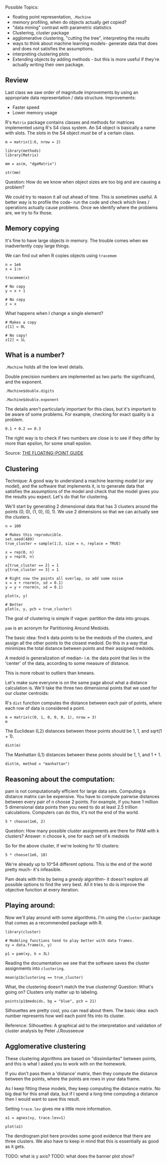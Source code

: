 Possible Topics:

- floating point representation, `.Machine`
- memory profiling, when do objects actually get copied?
- "data mining" contrast with parametric statistics
- Clustering, cluster package
- agglomerative clustering, "cutting the tree", interpreting the results
- ways to think about machine learning models- generate data that does and does not satisfies the assumptions.
- interpreting clustering plots
- Extending objects by adding methods - but this is more useful if they're actually writing their own package.

## Review

Last class we saw order of magnitude improvements by using an appropriate data representation / data structure.
Improvements:

- Faster speed
- Lower memory usage

R's `Matrix` package contains classes and methods for matrices implemented using R's S4 class system.
An S4 object is basically a name with slots.
The slots in the S4 object *must* be of a certain class.

```{r}
m = matrix(1:6, nrow = 2)

library(methods)
library(Matrix)

mm = as(m, "dgeMatrix")

str(mm)
```

Question: How do we know when object sizes are too big and are causing a problem?

We could try to reason it all out ahead of time.
This is sometimes useful.
A better way is to profile the code- run the code and check which lines / operations actually cause problems.
Once we identify where the problems are, we try to fix those.

## Memory copying

It's fine to have large objects in memory.
The trouble comes when we inadvertently copy large things.

We can find out when R copies objects using `tracemem`

```{r}
n = 1e6
x = 1:n

tracemem(x)

# No copy
y = x + 1

# No copy
z = x
```

What happens when I change a single element?

```{r}
# Makes a copy
z[1] = 0L

# No copy!
z[2] = 1L
```

## What is a number?

`.Machine` holds all the low level details.

Double precision numbers are implemented as two parts: the significand, and the exponent.

```{r}
.Machine$double.digits

.Machine$double.exponent
```

The details aren't particularly important for this class, but it's important to be aware of some problems.
For example, checking for exact quality is a problem.
```{r}
0.1 + 0.2 == 0.3
```
The right way is to check if two numbers are close is to see if they differ by more than epsilon, for some small epsilon.

Source: [THE FLOATING-POINT GUIDE](https://floating-point-gui.de/)

## Clustering

Technique: A good way to understand a machine learning model (or any model), and the software that implements it, is to generate data that satisfies the assumptions of the model and check that the model gives you the results you expect.
Let's do that for clustering.

We'll start by generating 2 dimensional data that has 3 clusters around the points (0, 0), (1, 0), (0, 1).
We use 2 dimensions so that we can actually see the clusters.

```{r}
n = 100

# Makes this reproducible.
set.seed(489)
true_cluster = sample(1:3, size = n, replace = TRUE)

x = rep(0, n)
y = rep(0, n)

x[true_cluster == 2] = 1
y[true_cluster == 3] = 1

# Right now the points all overlap, so add some noise
x = x + rnorm(n, sd = 0.1)
y = y + rnorm(n, sd = 0.1)

plot(x, y)

# Better
plot(x, y, pch = true_cluster)
```

The goal of clustering is simple if vague: partition the data into groups.

`pam` is an acronym for Partitioning Around Medoids.

The basic idea: find k data points to be the medoids of the clusters, and assign all the other points to the closest medoid.
Do this in a way that minimizes the total distance between points and their assigned medoids.

A medoid is generalization of median- i.e. the data point that lies in the 'center' of the data, according to some measure of distance.

This is more robust to outliers than kmeans.


Let's make sure everyone is on the same page about what a distance calculation is.
We'll take the three two dimensional points that we used for our cluster centroids:

R's `dist` function computes the distance between each pair of points, where each row of data is considered a point.

```{r}
m = matrix(c(0, 1, 0, 0, 0, 1), nrow = 3)
m
```

The Euclidean (L2) distances between these points should be 1, 1, and sqrt(1 + 1).

```{r}
dist(m)
```

The Manhattan (L1) distances between these points should be 1, 1, and 1 + 1.

```{r}
dist(m, method = "manhattan")
```


## Reasoning about the computation:

pam is not computationally efficient for large data sets.
Computing a distance matrix can be expensive.
You have to compute pairwise distances between every pair of n choose 2 points.
For example, if you have 1 million 5 dimensional data points then you need to do at least 2.5 trillion calculations.
Computers can do this, it's not the end of the world.

```{r}
5 * choose(1e6, 2)
```

Question: How many possible cluster assignments are there for PAM with k clusters?
Answer: n choose k, one for each set of k medoids

So for the above cluster, if we're looking for 10 clusters:

```{r}
5 * choose(1e6, 10)
```

We're already up to 10^54 different options.
This is the end of the world pretty much- it's infeasible.

Pam deals with this by being a _greedy_ algorithm- it doesn't explore all possible options to find the very best.
All it tries to do is improve the objective function at every iteration.


## Playing around:

Now we'll play around with some algorithms.
I'm using the `cluster` package that comes as a recommended package with R.

```{r}
library(cluster)

# Modeling functions tend to play better with data frames.
xy = data.frame(x, y)

p1 = pam(xy, k = 3L)
```


Reading the documentation we see that the software saves the cluster assignments into `clustering`.

```{r}
mean(p1$clustering == true_cluster)
```

What, the clustering doesn't match the true clustering!
Question: What's going on?
Clusters only matter up to labeling.

```{r}
points(p1$medoids, bg = "blue", pch = 21)

```

Silhouettes are pretty cool, you can read about them.
The basic idea: each number represents how well each point fits into its cluster.

Reference: Silhouettes: A graphical aid to the interpretation and validation of cluster analysis by Peter J.Rousseeuw

## Agglomerative clustering

These clustering algorithms are based on "dissimilarites" between points, and this is what I asked you to work with on the homework.

If you don't pass them a 'distance' matrix, then they compute the distance between the points, where the points are rows in your data frame.

As I keep fitting these models, they keep computing the distance matrix.
No big deal for this small data, but if I spend a long time computing a distance then I would want to save this result.

Setting `trace.lev` gives me a little more information.

```{r}
a1 = agnes(xy, trace.lev=1)

plot(a1)

```

The dendrogram plot here provides some good evidence that there are three clusters.
We also have to keep in mind that this is essentially as good as it gets.

TODO: what is y axis?
TODO: what does the banner plot show?
